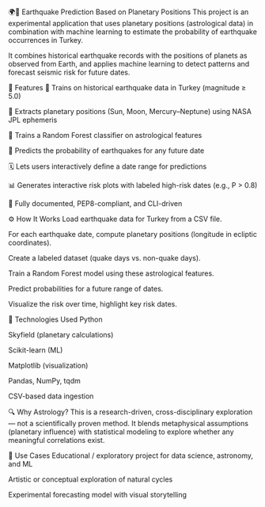 🌍🔮 Earthquake Prediction Based on Planetary Positions 
This project is an experimental application that uses planetary positions (astrological data) in combination with machine learning to estimate the probability of earthquake occurrences in Turkey.

It combines historical earthquake records with the positions of planets as observed from Earth, and applies machine learning to detect patterns and forecast seismic risk for future dates.

🚀 Features
📅 Trains on historical earthquake data in Turkey (magnitude ≥ 5.0)

🌌 Extracts planetary positions (Sun, Moon, Mercury–Neptune) using NASA JPL ephemeris

🧠 Trains a Random Forest classifier on astrological features

🔮 Predicts the probability of earthquakes for any future date

🗓️ Lets users interactively define a date range for predictions

📊 Generates interactive risk plots with labeled high-risk dates (e.g., P > 0.8)

💬 Fully documented, PEP8-compliant, and CLI-driven

⚙️ How It Works
Load earthquake data for Turkey from a CSV file.

For each earthquake date, compute planetary positions (longitude in ecliptic coordinates).

Create a labeled dataset (quake days vs. non-quake days).

Train a Random Forest model using these astrological features.

Predict probabilities for a future range of dates.

Visualize the risk over time, highlight key risk dates.

🧪 Technologies Used
Python

Skyfield (planetary calculations)

Scikit-learn (ML)

Matplotlib (visualization)

Pandas, NumPy, tqdm

CSV-based data ingestion

🔍 Why Astrology?
This is a research-driven, cross-disciplinary exploration — not a scientifically proven method. It blends metaphysical assumptions (planetary influence) with statistical modeling to explore whether any meaningful correlations exist.

📁 Use Cases
Educational / exploratory project for data science, astronomy, and ML

Artistic or conceptual exploration of natural cycles

Experimental forecasting model with visual storytelling


